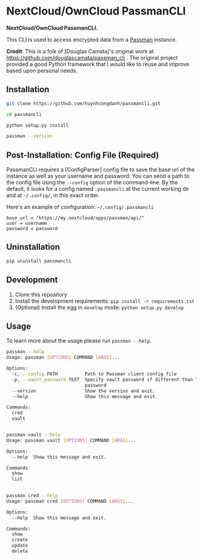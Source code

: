 # NextCloud/OwnCloud PassmanCLI

**NextCloud/OwnCloud PassmanCLI.**

This CLI is used to access encrypted data from a [Passman](https://github.com/nextcloud/passman) instance.

**Credit**: This is a folk of [Douglas Camata]'s original work at https://github.com/douglascamata/passman_cli . The original project provided a good Python framework that I would like to reuse and improve based upon personal needs. 

## Installation
```bash
git clone https://github.com/huynhcongdanh/passmancli.git

cd passmancli

python setup.py install

passman --version
```

## Post-Installation: Config File (Required)

PassmanCLI requires a [ConfigParser] config file to save the base url of the instance as well as your username and password. You can send a path to the config file using the `--config` option of the command-line. 
By the default, it looks for a config named `.passmancli` at the current working dir and at `~/.config/`, in this exact order.

Here's an example of configuration: `~/.config/.passmancli`

```ConfigParser
base_url = "https://my.nextcloud/apps/passman/api/"
user = username
password = password
```

## Uninstallation

```bash
pip uninstall passmancli
```

## Development

1. Clone this repository
2. Install the development requirements: `pip install -r requirements.txt`
3. (Optional) Install the egg in `develop` mode: `python setup.py develop`

## Usage

To learn more about the usage please run `passman --help`.
```bash
passman --help
Usage: passman [OPTIONS] COMMAND [ARGS]...

Options:
  -c, --config PATH          Path to Passman client config file
  -p, --vault_password TEXT  Specify vault password if different than login
                             password
  --version                  Show the version and exit.
  --help                     Show this message and exit.

Commands:
  cred
  vault


passman vault --help
Usage: passman vault [OPTIONS] COMMAND [ARGS]...

Options:
  --help  Show this message and exit.

Commands:
  show
  list
 

passman cred --help
Usage: passman cred [OPTIONS] COMMAND [ARGS]...

Options:
  --help  Show this message and exit.

Commands:
  show
  create
  update
  delete
  
```